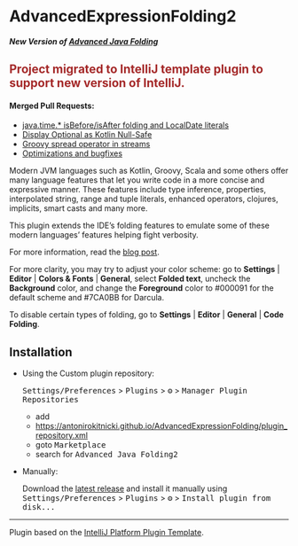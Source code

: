 # AdvancedExpressionFolding2

<!-- Plugin description -->
<h5>New Version of <a href="https://plugins.jetbrains.com/plugin/9320-advanced-java-folding">Advanced Java Folding</a></h5>
<h2><font color="brown">Project migrated to IntelliJ template plugin to support new version of IntelliJ.</font></h2>
<h4>Merged Pull Requests:</h4>
<ul>
<li><a href="https://github.com/cheptsov/AdvancedExpressionFolding/pull/132">java.time.* isBefore/isAfter folding and LocalDate literals</a></li>
<li><a href="https://github.com/AntoniRokitnicki/AdvancedExpressionFolding/pull/22">Display Optional as Kotlin Null-Safe</a></li>
<li><a href="https://github.com/AntoniRokitnicki/AdvancedExpressionFolding/pull/23">Groovy spread operator in streams</a></li>
<li><a href="https://github.com/AntoniRokitnicki/AdvancedExpressionFolding/pulls?q=is%3Apr+is%3Aclosed">Optimizations and bugfixes</a></li>
</ul>

<p>Modern JVM languages such as Kotlin, Groovy, Scala and some others offer many language features that let you
  write code in a more concise and expressive manner. These features include type inference, properties,
  interpolated string, range and tuple literals, enhanced operators, clojures, implicits, smart casts and many more.</p>

<p>This plugin extends the IDE’s folding features to emulate some of these modern languages’ features helping
  fight verbosity.</p>

<p>For more information, read the <a href="https://medium.com/@andrey_cheptsov/making-java-code-easier-to-read-without-changing-it-adeebd5c36de" target="_blank">blog post</a>.</p>

<p>For more clarity, you may try to adjust your color scheme: go to <strong>Settings</strong> | <strong>Editor</strong> |
<strong>Colors &amp; Fonts</strong> | <strong>General</strong>, select <strong>Folded text</strong>,
uncheck the <strong>Background</strong> color, and change the
<strong>Foreground</strong> color to #000091 for the default scheme and #7CA0BB for Darcula.</p>

To disable certain types of folding, go to <strong>Settings</strong> | <strong>Editor</strong> |
<strong>General</strong> | <strong>Code Folding</strong>.
<!-- Plugin description end -->


## Installation

- Using the Custom plugin repository:

  <kbd>Settings/Preferences</kbd> > <kbd>Plugins</kbd> > <kbd>⚙️</kbd> > <kbd>Manager Plugin Repositories</kbd>

  - add
  - https://antonirokitnicki.github.io/AdvancedExpressionFolding/plugin_repository.xml
  - goto <kbd>Marketplace</kbd>
  - search for <kbd>Advanced Java Folding2</kbd>

- Manually:

  Download the [latest release](https://github.com/AntoniRokitnicki/AdvancedExpressionFolding/releases/latest) and install it manually using
  <kbd>Settings/Preferences</kbd> > <kbd>Plugins</kbd> > <kbd>⚙️</kbd> > <kbd>Install plugin from disk...</kbd>


---
Plugin based on the [IntelliJ Platform Plugin Template][template].

[template]: https://github.com/JetBrains/intellij-platform-plugin-template
[docs:plugin-description]: https://plugins.jetbrains.com/docs/intellij/plugin-user-experience.html#plugin-description-and-presentation
